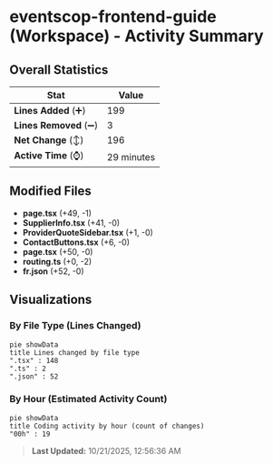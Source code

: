 # eventscop-frontend-guide (Workspace) - Activity Summary 

## Overall Statistics

| Stat                   | Value                                                             |
| ---------------------- | ----------------------------------------------------------------- |
| **Lines Added** (➕)   | 199                                          |
| **Lines Removed** (➖) | 3                                        |
| **Net Change** (↕)    | 196                |
| **Active Time** (⌚)   | 29 minutes |


## Modified Files
- **page.tsx** (+49, -1)
- **SupplierInfo.tsx** (+41, -0)
- **ProviderQuoteSidebar.tsx** (+1, -0)
- **ContactButtons.tsx** (+6, -0)
- **page.tsx** (+50, -0)
- **routing.ts** (+0, -2)
- **fr.json** (+52, -0)

## Visualizations

### By File Type (Lines Changed)

```mermaid
pie showData
title Lines changed by file type
".tsx" : 148
".ts" : 2
".json" : 52
```

### By Hour (Estimated Activity Count)

```mermaid
pie showData
title Coding activity by hour (count of changes)
"00h" : 19
```


> **Last Updated:** 10/21/2025, 12:56:36 AM